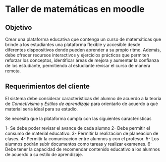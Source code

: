 # Taller de matemáticas en moodle
## Objetivo
Crear una plataforma educativa que contenga un curso de matemáticas que brinde a los estudiantes una plataforma flexible y accesible desde diferentes dispoositivos donde pueden aprender a su propio ritmo. 
Además, debe ofrecer recursos interactivos y ejercicios prácticos que permiten reforzar los conceptos, identificar áreas de mejora y aumentar la confianza de los estudiante, permitiendo al estudiante revisar el curso de manera remota. 

## Requerimientos del cliente 

El sistema debe considerar características del alumno de acuerdo a la teoría de *Conectivismo* y *Estilos de aprendizaje* para orientarlo de acuerdo a qué material sería ideal para su estudio.

Se necesita que la plataforma cumpla con las siguientes caracteristicas

1- Se debe poder revisar el avance de cada alumno
2- Debe permitir el consumo de material educativo.
3- Permitir la realizacion de planeacion de clases.
4- Permitir la comunicacion entre alumnos y con el profesor.
5- Los alumnos podrán subir documentos como tareas y realizar examenes.
6- Debe tener la capacidad de recomendar contenido educativo a los alumnos de acuerdo a su estilo de aprendizaje.
